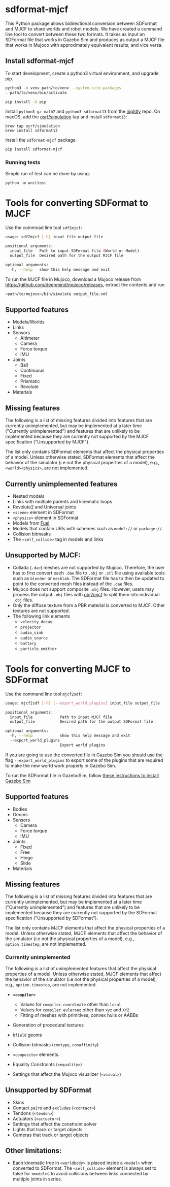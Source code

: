 # sdformat-mjcf

This Python package allows bidirectional conversion between SDFormat and MJCF
to share worlds and robot models. We have created a command line tool to convert
between these two formats. It takes as input an SDFormat file that works in
Gazebo Sim and produces as output a MJCF file that works in Mujoco with
approximately equivalent results; and vice versa.

## Install sdformat-mjcf

To start development, create a python3 virtual environment, and upgrade pip.

```bash
python3 -m venv path/to/venv --system-site-packages
. path/to/venv/bin/activate

pip install -U pip
```

Install `python3-gz-math7` and `python3-sdformat13` from the
[nightly](https://gazebosim.org/docs/all/release#type-of-releases) repo. On macOS, add the [osrf/simulation](https://github.com/osrf/homebrew-simulation) tap and install `sdformat13`:
```
brew tap osrf/simulation
brew install sdformat13
```

Install the `sdformat-mjcf` package

```bash
pip install sdformat-mjcf
```

### Running tests

Simple run of test can be done by using:

```
python -m unittest
```

# Tools for converting SDFormat to MJCF

Use the commnad line tool `sdf2mjcf`:

```bash
usage: sdf2mjcf [-h] input_file output_file

positional arguments:
  input_file   Path to input SDFormat file (World or Model)
  output_file  Desired path for the output MJCF file

optional arguments:
  -h, --help   show this help message and exit
```

To run the MJCF file in Mujoco, download a Mujoco release from https://github.com/deepmind/mujoco/releases,
extract the contents and run

```bash
<path/to/mujoco>/bin/simulate output_file.xml
```

## Supported features

  - Models/Worlds
  - Links
  - Sensors
    - Altimeter
    - Camera
    - Force torque
    - IMU
  - Joints
    - Ball
    - Continuous
    - Fixed
    - Prismatic
    - Revolute
  - Materials

## Missing features
The following is a list of missing features divided into features that are currently unimplemented, but may be
implemented at a later time ("Currently unimplemented") and features that are unlikely to be implemented because they
are currently not supported by the MJCF specification ("Unsupported by MJCF").

The list only contains SDFormat elements that affect the physical properties of a model. Unless otherwise
stated, SDFormat elements that affect the behavior of the simulator (i.e not the physical properties of a model), e.g.,
`<world><physics>`, are not implemented.

## Currently unimplemented features

  - Nested models
  - Links with multiple parents and kinematic loops
  - Revolute2 and Universal joints
  - `<scene>` element in SDFormat
  - `<physics>` element in SDFormat
  - Models from [Fuel](https://app.gazebosim.org/dashboard)
  - Models that contain URIs with schemes such as `model://` or `package://`.
  - Collision bitmasks
  - The `<self_collide>` tag in models and links

## Unsupported by MJCF:

  - Collada (`.dae`) meshes are not supported by Mujoco. Therefore, the user
    has to first convert each `.dae` file to `.obj` or `.stl` file using
    available tools such as `blender` or `meshlab`. The SDFormat file has to
    then be updated to point to the converted mesh files instead of the `.dae`
    files.
  - Mujoco does not support composite `.obj` files. However, users may process
    the output `.obj` files with
    [obj2mjcf](https://github.com/kevinzakka/obj2mjcf) to split them into
    individual `.obj` files.
  - Only the diffuse texture from a PBR material is converted to MJCF. Other
    textures are not supported.
  - The following link elements
    - `velocity_decay`
    - `projector`
    - `audio_sink`
    - `audio_source`
    - `battery`
    - `particle_emitter`

# Tools for converting MJCF to SDFormat

Use the command line tool `mjcf2sdf`:

```bash
usage: mjcf2sdf [-h] [--export_world_plugins] input_file output_file

positional arguments:
  input_file            Path to input MJCF file
  output_file           Desired path for the output SDFormat file

optional arguments:
  -h, --help            show this help message and exit
  --export_world_plugins
                        Export world plugins
```

If you are going to use the converted file in Gazebo Sim you should use the flag
`--export_world_plugins` to export some of the plugins that are required to make
the new world work properly in Gazebo Sim.

To run the SDFormat file in GazeboSim, follow [these instructions to install Gazebo Sim](https://gazebosim.org/docs/latest/install)

## Supported features

  - Bodies
  - Geoms
  - Sensors
    - Camera
    - Force torque
    - IMU
  - Joints
    - Fixed
    - Free
    - Hinge
    - Slide
  - Materials

## Missing features
The following is a list of missing features divided into features that are currently unimplemented, but may be
implemented at a later time ("Currently unimplemented") and features that are unlikely to be implemented because they
are currently not supported by the SDFormat specification ("Unsupported by SDFormat").

The list only contains MJCF elements that affect the physical properties of a model. Unless otherwise
stated, MJCF elements that affect the behavior of the simulator (i.e not the physical properties of a model), e.g.,
`option.timestep`, are not implemented.

### Currently unimplemented

The following is a list of unimplemented features that affect the physical properties of a model. Unless otherwise
stated, MJCF elements that affect the behavior of the simulator (i.e not the physical properties of a model), e.g.,
`option.timestep`, are not implemented.

  - **`<compiler>`**
    - Values for `compiler.coordinate` other than `local`
    - Values for `compiler.eulerseq` other than `xyz` and `XYZ`
    - Fitting of meshes with primitives, convex hulls or AABBs

  - Generation of procedural textures
  - `hfield` geoms
  - Collision bitmasks (`contype`, `conaffinity`)
  - `<composite>` elements.
  - Equality Constraints (`<equality>`)
  - Settings that affect the Mujoco visualizer (`<visual>`)

## Unsupported by SDFormat
  - Skins
  - Contact `pair`s and `exclude`s (`<contact>`)
  - Tendons (`<tendon>`)
  - Actuators (`<actuator>`)
  - Settings that affect the constraint solver
  - Lights that track or target objects
  - Cameras that track or target objects

## Other limitations:

  - Each kinematic tree in `<worldbody>` is placed inside a `<model>` when
    converted to SDFormat. The `<self_collide>` element is always set to false
    for `<model>`s to avoid collisions between links connected by multiple
    joints in series.

